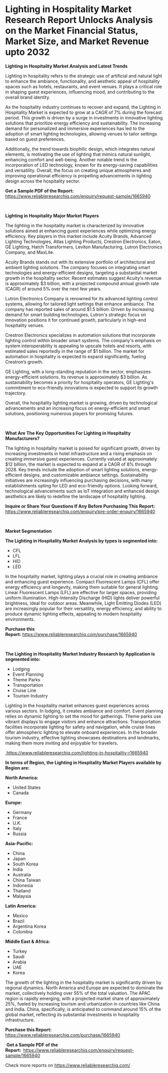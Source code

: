 <p><h1>Lighting in Hospitality Market Research Report Unlocks Analysis on the Market Financial Status, Market Size, and Market Revenue upto 2032</h1></p><p><strong>Lighting in Hospitality Market Analysis and Latest Trends</strong></p>
<p><p>Lighting in hospitality refers to the strategic use of artificial and natural light to enhance the ambiance, functionality, and aesthetic appeal of hospitality spaces such as hotels, restaurants, and event venues. It plays a critical role in shaping guest experiences, influencing mood, and contributing to the overall brand identity. </p><p>As the hospitality industry continues to recover and expand, the Lighting in Hospitality Market is expected to grow at a CAGR of 7% during the forecast period. This growth is driven by a surge in investments in innovative lighting solutions that prioritize energy efficiency and sustainability. The increasing demand for personalized and immersive experiences has led to the adoption of smart lighting technologies, allowing venues to tailor settings based on guest preferences.</p><p>Additionally, the trend towards biophilic design, which integrates natural elements, is motivating the use of lighting that mimics natural sunlight, enhancing comfort and well-being. Another notable trend is the incorporation of LED technology, known for its energy-saving capabilities and versatility. Overall, the focus on creating unique atmospheres and improving operational efficiency is propelling advancements in lighting design across the hospitality sector.</p></p>
<p><strong>Get a Sample PDF of the Report:&nbsp;</strong> <a href="https://www.reliableresearchiq.com/enquiry/request-sample/1665940?utm_campaign=2209&utm_medium=2&utm_source=Github&utm_content=ia&utm_term=14022025&utm_id=lighting-in-hospitality">https://www.reliableresearchiq.com/enquiry/request-sample/1665940</a></p>
<p>&nbsp;</p>
<p><strong>Lighting in Hospitality Major Market Players</strong></p>
<p><p>The lighting in the hospitality market is characterized by innovative solutions aimed at enhancing guest experiences while optimizing energy efficiency. Key players in this market include Acuity Brands, Advanced Lighting Technologies, Atlas Lighting Products, Crestron Electronics, Eaton, GE Lighting, Hatch Transformers, Leviton Manufacturing, Lutron Electronics Company, and MaxLite.</p><p>Acuity Brands stands out with its extensive portfolio of architectural and ambient lighting solutions. The company focuses on integrating smart technologies and energy-efficient designs, targeting a substantial market growth in the hospitality sector. Recent estimates suggest Acuity's revenue is approximately $3 billion, with a projected compound annual growth rate (CAGR) of around 5% over the next few years.</p><p>Lutron Electronics Company is renowned for its advanced lighting control systems, allowing for tailored light settings that enhance ambiance. The company has reported sales of around $1.5 billion. Driven by increasing demand for smart building technologies, Lutron's strategic focus on innovation positions it for continued growth, particularly in high-end hospitality venues.</p><p>Crestron Electronics specializes in automation solutions that incorporate lighting control within broader smart systems. The company's emphasis on system interoperability is appealing to upscale hotels and resorts, with estimated sales reportedly in the range of $1 billion. The market for automation in hospitality is expected to expand significantly, fueling Crestron’s growth.</p><p>GE Lighting, with a long-standing reputation in the sector, emphasizes energy-efficient solutions. Its revenue is approximately $3 billion. As sustainability becomes a priority for hospitality operators, GE Lighting's commitment to eco-friendly innovations is expected to support its growth trajectory.</p><p>Overall, the hospitality lighting market is growing, driven by technological advancements and an increasing focus on energy-efficient and smart solutions, positioning numerous players for promising futures.</p></p>
<p>&nbsp;</p>
<p><strong>What Are The Key Opportunities For Lighting in Hospitality Manufacturers?</strong></p>
<p><p>The lighting in hospitality market is poised for significant growth, driven by increasing investments in hotel infrastructure and a rising emphasis on creating immersive guest experiences. Currently valued at approximately $12 billion, the market is expected to expand at a CAGR of 8% through 2028. Key trends include the adoption of smart lighting solutions, energy-efficient designs, and customizable ambiance settings. Sustainability initiatives are increasingly influencing purchasing decisions, with many establishments opting for LED and eco-friendly options. Looking forward, technological advancements such as IoT integration and enhanced design aesthetics are likely to redefine the landscape of hospitality lighting.</p></p>
<p><strong>Inquire or Share Your Questions If Any Before Purchasing This Report:</strong> <a href="https://www.reliableresearchiq.com/enquiry/pre-order-enquiry/1665940?utm_campaign=2209&utm_medium=2&utm_source=Github&utm_content=ia&utm_term=14022025&utm_id=lighting-in-hospitality">https://www.reliableresearchiq.com/enquiry/pre-order-enquiry/1665940</a></p>
<p>&nbsp;</p>
<p><strong>Market Segmentation</strong></p>
<p><strong>The Lighting in Hospitality Market Analysis by types is segmented into:</strong></p>
<p><ul><li>CFL</li><li>LFL</li><li>HID</li><li>LED</li></ul></p>
<p><p>In the hospitality market, lighting plays a crucial role in creating ambiance and enhancing guest experience. Compact Fluorescent Lamps (CFL) offer energy efficiency and longevity, making them suitable for general lighting. Linear Fluorescent Lamps (LFL) are effective for larger spaces, providing uniform illumination. High-Intensity Discharge (HID) lights deliver powerful brightness, ideal for outdoor areas. Meanwhile, Light Emitting Diodes (LED) are increasingly popular for their versatility, energy efficiency, and ability to produce dynamic lighting effects, appealing to modern hospitality environments.</p></p>
<p><strong>Purchase this Report:&nbsp;</strong><a href="https://www.reliableresearchiq.com/purchase/1665940?utm_campaign=2209&utm_medium=2&utm_source=Github&utm_content=ia&utm_term=14022025&utm_id=lighting-in-hospitality">https://www.reliableresearchiq.com/purchase/1665940</a></p>
<p>&nbsp;</p>
<p><strong>The Lighting in Hospitality Market Industry Research by Application is segmented into:</strong></p>
<p><ul><li>Lodging</li><li>Event Planning</li><li>Theme Parks</li><li>Transportation</li><li>Cruise Line</li><li>Tourism Industry</li></ul></p>
<p><p>Lighting in the hospitality market enhances guest experiences across various sectors. In lodging, it creates ambiance and comfort. Event planning relies on dynamic lighting to set the mood for gatherings. Theme parks use vibrant displays to engage visitors and enhance attractions. Transportation facilities incorporate lighting for safety and navigation, while cruise lines offer atmospheric lighting to elevate onboard experiences. In the broader tourism industry, effective lighting showcases destinations and landmarks, making them more inviting and enjoyable for travelers.</p></p>
<p><a href="https://www.reliableresearchiq.com/lighting-in-hospitality-r1665940?utm_campaign=2209&utm_medium=2&utm_source=Github&utm_content=ia&utm_term=14022025&utm_id=lighting-in-hospitality">&nbsp;https://www.reliableresearchiq.com/lighting-in-hospitality-r1665940</a></p>
<p><strong>In terms of Region, the Lighting in Hospitality Market Players available by Region are:</strong></p>
<p>
    <p> <strong> North America: </strong>
        <ul>
            <li>United States</li>
            <li>Canada</li>
        </ul>
        </p> 
    <p> <strong> Europe: </strong>
        <ul>
            <li>Germany</li>
            <li>France</li>
            <li>U.K.</li>
            <li>Italy</li>
            <li>Russia</li>
        </ul>
        </p> 
    <p> <strong> Asia-Pacific: </strong>
        <ul>
            <li>China</li>
            <li>Japan</li>
            <li>South Korea</li>
            <li>India</li>
            <li>Australia</li>
            <li>China Taiwan</li>
            <li>Indonesia</li>
            <li>Thailand</li>
            <li>Malaysia</li>
        </ul>
        </p> 
    <p> <strong> Latin America: </strong>
        <ul>
            <li>Mexico</li>
            <li>Brazil</li>
            <li>Argentina Korea</li>
            <li>Colombia</li>
        </ul>
        </p> 
    <p> <strong> Middle East & Africa: </strong>
        <ul>
            <li>Turkey</li>
            <li>Saudi</li>
            <li>Arabia</li>
            <li>UAE</li>
            <li>Korea</li>
        </ul>
    </p>
    </p>
<p><p>The growth of the lighting in the hospitality market is significantly driven by regional dynamics. North America and Europe are expected to dominate the market, collectively holding over 55% of the total valuation. The APAC region is rapidly emerging, with a projected market share of approximately 25%, fueled by increasing tourism and urbanization in countries like China and India. China, specifically, is anticipated to command around 15% of the global market, reflecting its substantial investments in hospitality infrastructure.</p></p>
<p><strong>Purchase this Report: </strong><a href="https://www.reliableresearchiq.com/purchase/1665940?utm_campaign=2209&utm_medium=2&utm_source=Github&utm_content=ia&utm_term=14022025&utm_id=lighting-in-hospitality">https://www.reliableresearchiq.com/purchase/1665940</a></p>
<p>&nbsp;<strong>Get a Sample PDF of the Report:&nbsp;&nbsp;</strong><a href="https://www.reliableresearchiq.com/enquiry/request-sample/1665940?utm_campaign=2209&utm_medium=2&utm_source=Github&utm_content=ia&utm_term=14022025&utm_id=lighting-in-hospitality">https://www.reliableresearchiq.com/enquiry/request-sample/1665940</a></p>
<p><strong></strong></p>
<p>Check more reports on <a href="https://www.reliableresearchiq.com/?utm_campaign=2209&utm_medium=2&utm_source=Github&utm_content=ia&utm_term=14022025&utm_id=lighting-in-hospitality">https://www.reliableresearchiq.com/</a></p>